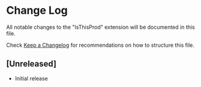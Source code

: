 # Change Log

All notable changes to the "IsThisProd" extension will be documented in this file.

Check [Keep a Changelog](http://keepachangelog.com/) for recommendations on how to structure this file.

## [Unreleased]

- Initial release